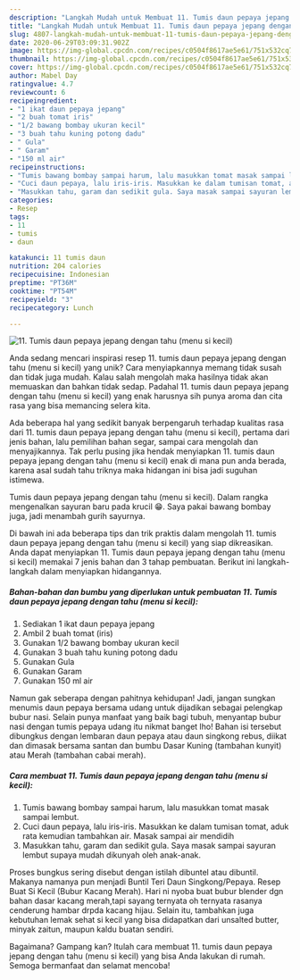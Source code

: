 ```yaml
---
description: "Langkah Mudah untuk Membuat 11. Tumis daun pepaya jepang dengan tahu (menu si kecil), Lezat"
title: "Langkah Mudah untuk Membuat 11. Tumis daun pepaya jepang dengan tahu (menu si kecil), Lezat"
slug: 4807-langkah-mudah-untuk-membuat-11-tumis-daun-pepaya-jepang-dengan-tahu-menu-si-kecil-lezat
date: 2020-06-29T03:09:31.902Z
image: https://img-global.cpcdn.com/recipes/c0504f8617ae5e61/751x532cq70/11-tumis-daun-pepaya-jepang-dengan-tahu-menu-si-kecil-foto-resep-utama.jpg
thumbnail: https://img-global.cpcdn.com/recipes/c0504f8617ae5e61/751x532cq70/11-tumis-daun-pepaya-jepang-dengan-tahu-menu-si-kecil-foto-resep-utama.jpg
cover: https://img-global.cpcdn.com/recipes/c0504f8617ae5e61/751x532cq70/11-tumis-daun-pepaya-jepang-dengan-tahu-menu-si-kecil-foto-resep-utama.jpg
author: Mabel Day
ratingvalue: 4.7
reviewcount: 6
recipeingredient:
- "1 ikat daun pepaya jepang"
- "2 buah tomat iris"
- "1/2 bawang bombay ukuran kecil"
- "3 buah tahu kuning potong dadu"
- " Gula"
- " Garam"
- "150 ml air"
recipeinstructions:
- "Tumis bawang bombay sampai harum, lalu masukkan tomat masak sampai lembut."
- "Cuci daun pepaya, lalu iris-iris. Masukkan ke dalam tumisan tomat, aduk rata kemudian tambahkan air. Masak sampai air mendidih"
- "Masukkan tahu, garam dan sedikit gula. Saya masak sampai sayuran lembut supaya mudah dikunyah oleh anak-anak."
categories:
- Resep
tags:
- 11
- tumis
- daun

katakunci: 11 tumis daun 
nutrition: 204 calories
recipecuisine: Indonesian
preptime: "PT36M"
cooktime: "PT54M"
recipeyield: "3"
recipecategory: Lunch

---
```



![11. Tumis daun pepaya jepang dengan tahu (menu si kecil)](https://img-global.cpcdn.com/recipes/c0504f8617ae5e61/751x532cq70/11-tumis-daun-pepaya-jepang-dengan-tahu-menu-si-kecil-foto-resep-utama.jpg)

Anda sedang mencari inspirasi resep 11. tumis daun pepaya jepang dengan tahu (menu si kecil) yang unik? Cara menyiapkannya memang tidak susah dan tidak juga mudah. Kalau salah mengolah maka hasilnya tidak akan memuaskan dan bahkan tidak sedap. Padahal 11. tumis daun pepaya jepang dengan tahu (menu si kecil) yang enak harusnya sih punya aroma dan cita rasa yang bisa memancing selera kita.

Ada beberapa hal yang sedikit banyak berpengaruh terhadap kualitas rasa dari 11. tumis daun pepaya jepang dengan tahu (menu si kecil), pertama dari jenis bahan, lalu pemilihan bahan segar, sampai cara mengolah dan menyajikannya. Tak perlu pusing jika hendak menyiapkan 11. tumis daun pepaya jepang dengan tahu (menu si kecil) enak di mana pun anda berada, karena asal sudah tahu triknya maka hidangan ini bisa jadi suguhan istimewa.

Tumis daun pepaya jepang dengan tahu (menu si kecil). Dalam rangka mengenalkan sayuran baru pada krucil 😁. Saya pakai bawang bombay juga, jadi menambah gurih sayurnya.


Di bawah ini ada beberapa tips dan trik praktis dalam mengolah 11. tumis daun pepaya jepang dengan tahu (menu si kecil) yang siap dikreasikan. Anda dapat menyiapkan 11. Tumis daun pepaya jepang dengan tahu (menu si kecil) memakai 7 jenis bahan dan 3 tahap pembuatan. Berikut ini langkah-langkah dalam menyiapkan hidangannya.

<!--inarticleads1-->

##### Bahan-bahan dan bumbu yang diperlukan untuk pembuatan 11. Tumis daun pepaya jepang dengan tahu (menu si kecil):

1. Sediakan 1 ikat daun pepaya jepang
1. Ambil 2 buah tomat (iris)
1. Gunakan 1/2 bawang bombay ukuran kecil
1. Gunakan 3 buah tahu kuning potong dadu
1. Gunakan  Gula
1. Gunakan  Garam
1. Gunakan 150 ml air


Namun gak seberapa dengan pahitnya kehidupan! Jadi, jangan sungkan menumis daun pepaya bersama udang untuk dijadikan sebagai pelengkap bubur nasi. Selain punya manfaat yang baik bagi tubuh, menyantap bubur nasi dengan tumis pepaya udang itu nikmat banget lho! Bahan isi tersebut dibungkus dengan lembaran daun pepaya atau daun singkong rebus, diikat dan dimasak bersama santan dan bumbu Dasar Kuning (tambahan kunyit) atau Merah (tambahan cabai merah). 

<!--inarticleads2-->

##### Cara membuat 11. Tumis daun pepaya jepang dengan tahu (menu si kecil):

1. Tumis bawang bombay sampai harum, lalu masukkan tomat masak sampai lembut.
1. Cuci daun pepaya, lalu iris-iris. Masukkan ke dalam tumisan tomat, aduk rata kemudian tambahkan air. Masak sampai air mendidih
1. Masukkan tahu, garam dan sedikit gula. Saya masak sampai sayuran lembut supaya mudah dikunyah oleh anak-anak.


Proses bungkus sering disebut dengan istilah dibuntel atau dibuntil. Makanya namanya pun menjadi Buntil Teri Daun Singkong/Pepaya. Resep Buat Si Kecil (Bubur Kacang Merah). Hari ni nyoba buat bubur blender dgn bahan dasar kacang merah,tapi sayang ternyata oh ternyata rasanya cenderung hambar drpda kacang hijau. Selain itu, tambahkan juga kebutuhan lemak sehat si kecil yang bisa didapatkan dari unsalted butter, minyak zaitun, maupun kaldu buatan sendiri. 

Bagaimana? Gampang kan? Itulah cara membuat 11. tumis daun pepaya jepang dengan tahu (menu si kecil) yang bisa Anda lakukan di rumah. Semoga bermanfaat dan selamat mencoba!
